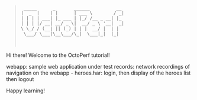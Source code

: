 > ```
>  _____      _       ______          __ 
> |  _  |    | |      | ___ \        / _|
> | | | | ___| |_ ___ | |_/ /__ _ __| |_ 
> | | | |/ __| __/ _ \|  __/ _ \ '__|  _|
> \ \_/ / (__| || (_) | | |  __/ |  | |  
>  \___/ \___|\__\___/\_|  \___|_|  |_|  
>                                      
>    
> ```


Hi there! Welcome to the OctoPerf tutorial!

webapp: sample web application under test
records: network recordings of navigation on the webapp
    - heroes.har: login, then display of the heroes list then logout

Happy learning!